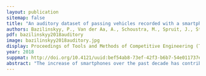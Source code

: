 ```yaml
---
layout: publication
sitemap: false
title: "An auditory dataset of passing vehicles recorded with a smartphone"
authors: Bazilinskyy, P., Van der Aa, A., Schoustra, M., Spruit, J., Staats, L., Van der Vlist, K. J., De Winter, J. C. F.
pdf: bazilinskyy2018auditory
image: bazilinskyy2018auditory.jpg
display: Proceedings of Tools and Methods of Competitive Engineering (TMCE). Las Palmas de Gran Canaria, Spain
year: 2018
suppmat: http://doi.org/10.4121/uuid:bef54ab8-73ef-42f3-b6b7-54e011737e72
abstract: "The increase of smartphones over the past decade has contributed to distraction in traffic. However, smartphones could potentially be turned into an advantage by being able to detect whether a motorized vehicle is passing the smartphone user (e.g., a pedestrian or cyclist). Herein, we present a dataset of audio recordings of passing vehicles, made with a smartphone. Recordings were made of a passing passenger car and a scooter in various conditions (windy weather vs. calm weather, approaching from the front vs. from behind, 1 m, 2 m, and 3 m distance between smartphone and vehicle, vehicle driving with 30 vs. 50 km/h, and smartphone being stationary vs. moving with the cyclist). Data from an 8-microphone array, video recordings, and GPS data of vehicle position and speed are provided as well. Our present dataset may prove useful in the development of mobile apps that detect a passing motorized vehicle, or for transportation research."
---
```

